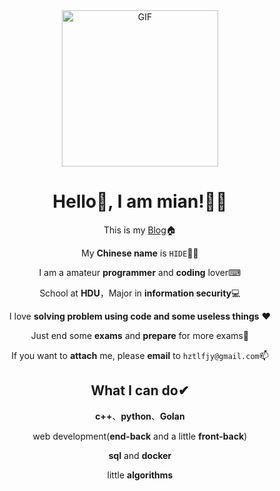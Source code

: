 <div align="center">
<img align="center" alt="GIF" height="250px" src="https://media.giphy.com/media/du3J3cXyzhj75IOgvA/giphy.gif" />

# Hello👋, I am mian!👨‍🎓

This is my [Blog](https://www.intmian.com)🏠 

My **Chinese name** is `HIDE`🤦‍♂️

I am a amateur **programmer**  and **coding** lover⌨

School at **HDU**，Major in **information security**💻

I love **solving problem using code and some useless things** ❤️

Just end some **exams** and **prepare** for more exams👀

If you want to **attach** me, please **email** to `hztlfjy@gmail.com`📫

## What I can do✔ 

**c++**、**python**、**Golan**

web development(**end-back** and a little **front-back**)

**sql** and **docker**

little **algorithms**
</div>
